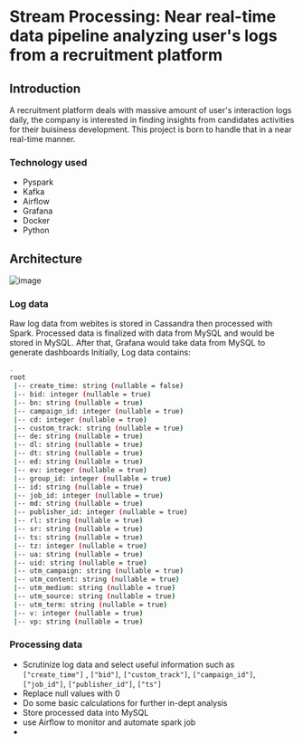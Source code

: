 # Stream Processing: Near real-time data pipeline analyzing user's logs from a recruitment platform

## Introduction
A recruitment platform deals with massive amount of user's interaction logs daily, the company is interested in finding insights from candidates activities for their buisiness development. This project is born to handle that in a near real-time manner.

### Technology used
- Pyspark
- Kafka
- Airflow
- Grafana
- Docker
- Python

## Architecture
![image](https://github.com/Thang285/A_near_realtime_data_pipeline_analyzing_log_from_an_recruitment_plaform/assets/116457922/b07af45b-514f-4ed9-9276-a5cb849a6ea7)

### Log data
Raw log data from webites is stored in Cassandra then processed with Spark. Processed data is finalized with data from MySQL and would be stored in MySQL. After that, Grafana would take data from MySQL to generate dashboards
Initially, Log data contains:
```sh
.
root
 |-- create_time: string (nullable = false)
 |-- bid: integer (nullable = true)
 |-- bn: string (nullable = true)
 |-- campaign_id: integer (nullable = true)
 |-- cd: integer (nullable = true)
 |-- custom_track: string (nullable = true)
 |-- de: string (nullable = true)
 |-- dl: string (nullable = true)
 |-- dt: string (nullable = true)
 |-- ed: string (nullable = true)
 |-- ev: integer (nullable = true)
 |-- group_id: integer (nullable = true)
 |-- id: string (nullable = true)
 |-- job_id: integer (nullable = true)
 |-- md: string (nullable = true)
 |-- publisher_id: integer (nullable = true)
 |-- rl: string (nullable = true)
 |-- sr: string (nullable = true)
 |-- ts: string (nullable = true)
 |-- tz: integer (nullable = true)
 |-- ua: string (nullable = true)
 |-- uid: string (nullable = true)
 |-- utm_campaign: string (nullable = true)
 |-- utm_content: string (nullable = true)
 |-- utm_medium: string (nullable = true)
 |-- utm_source: string (nullable = true)
 |-- utm_term: string (nullable = true)
 |-- v: integer (nullable = true)
 |-- vp: string (nullable = true)
```
### Processing data 
- Scrutinize log data and select useful information such as ```["create_time"]``` , ```["bid"]```, ```["custom_track"]```, ```["campaign_id"]```, ```["job_id"]```, ```["publisher_id"]```, ```["ts"]```
- Replace null values with 0
- Do some basic calculations for further in-dept analysis
- Store processed data into MySQL
- use Airflow to monitor and automate spark job
- 
